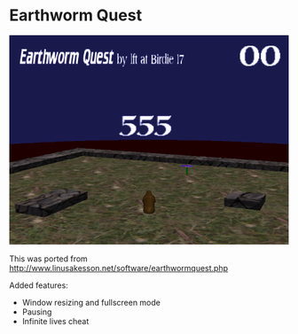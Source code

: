 # Earthworm Quest

![earthwormquest screen shot](/screenshots/game.png?raw=true "earthwormquest screen shot")

This was ported from http://www.linusakesson.net/software/earthwormquest.php

Added features:
 * Window resizing and fullscreen mode
 * Pausing
 * Infinite lives cheat

